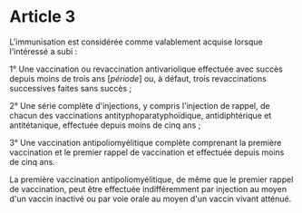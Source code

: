 # Article 3

L'immunisation est considérée comme valablement acquise lorsque l'intéressé a subi :

1° Une vaccination ou revaccination antivariolique effectuée avec succès depuis moins de trois ans [*période*] ou, à défaut, trois revaccinations successives faites sans succès ;

2° Une série complète d'injections, y compris l'injection de rappel, de chacun des vaccinations antityphoparatyphoïdique, antidiphtérique et antitétanique, effectuée depuis moins de cinq ans ;

3° Une vaccination antipoliomyélitique complète comprenant la première vaccination et le premier rappel de vaccination et effectuée depuis moins de cinq ans.

La première vaccination antipoliomyélitique, de même que le premier rappel de vaccination, peut être effectuée indifféremment par injection au moyen d'un vaccin inactivé ou par voie orale au moyen d'un vaccin vivant atténué.
